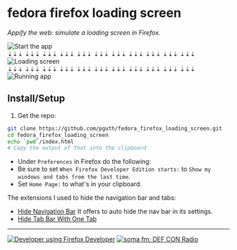# fedora firefox loading screen

*Appify the web: simulate a loading screen in Firefox.*

![Start the app](http://imageshack.com/a/img537/2544/Pl8SrP.png)  
⇣⇣⇣ ⇣⇣⇣ ⇣⇣⇣ ⇣⇣⇣ ⇣⇣⇣ ⇣⇣⇣ ⇣⇣⇣ ⇣⇣⇣ ⇣⇣⇣ ⇣⇣⇣ ⇣⇣⇣ 
![Loading screen](http://imageshack.com/a/img908/8660/QXGrfI.png)  
⇣⇣⇣ ⇣⇣⇣ ⇣⇣⇣ ⇣⇣⇣ ⇣⇣⇣ ⇣⇣⇣ ⇣⇣⇣ ⇣⇣⇣ ⇣⇣⇣ ⇣⇣⇣ ⇣⇣⇣ 
![Running app](http://imageshack.com/a/img673/6714/CWZhjB.png)

## Install/Setup

1. Get the repo:  
  ```sh
git clone https://github.com/pguth/fedora_firefox_loading_screen.git
cd fedora_firefox_loading_screen
echo `pwd`/index.html
# Copy the output of that into the clipboard
```
- Under `Preferences` in Firefox do the following:
- Be sure to set `When Firefox Developer Edition starts:` to `Show my windows and tabs from the last time`.
- Set `Home Page:` to what's in your clipboard.

The extensions I used to hide the navigation bar and tabs:
- [Hide Navigation Bar](https://addons.mozilla.org/en-US/firefox/addon/hide-navigation-bar/)
  It offers to auto hide the nav bar in its settings.
- [Hide Tab Bar With One Tab](https://addons.mozilla.org/en-US/firefox/addon/hide-tab-bar-with-one-tab/)


***

[![Developer using Firefox Developer](https://affiliates.mozilla.org/media/uploads/image_banners/a47240839834560ba213f2ed7df82697d6bc7766.png)](https://www.mozilla.org/en-US/firefox/channel/#developer?utm_source=firefox-affiliates&utm_medium=banner&utm_campaign=aff-desktop-download-aurora)
[![soma fm: DEF CON Radio](http://somafm.com/img/defcon120.png)](http://somafm.com/player/#/now-playing/defcon)
